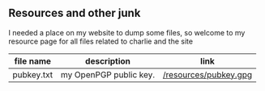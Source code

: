 ## Resources and other junk

I needed a place on my website to dump some files, so welcome to my resource page for all files related to charlie and the site

| file name  | description            | link                                           |
| ---------- | ---------------------- | ---------------------------------------------- |
| pubkey.txt | my OpenPGP public key. | [/resources/pubkey.gpg](/resources/pubkey.txt) |